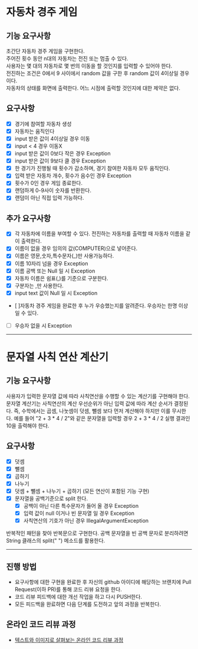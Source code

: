 # 자동차 경주 게임

## 기능 요구사항 
초간단 자동차 경주 게임을 구현한다.        
주어진 횟수 동안 n대의 자동차는 전진 또는 멈출 수 있다.       
사용자는 몇 대의 자동차로 몇 번의 이동을 할 것인지를 입력할 수 있어야 한다.        
전진하는 조건은 0에서 9 사이에서 random 값을 구한 후 random 값이 4이상일 경우이다.     
자동차의 상태를 화면에 출력한다. 어느 시점에 출력할 것인지에 대한 제약은 없다.       

## 요구사항
- [x] 경기에 참여할 자동차 생성
- [x] 자동차는 움직인다
- [x] input 받은 값이 4이상일 경우 이동
- [x] input < 4 경우 이동X 
- [x] input 받은 값이 0보다 작은 경우 Exception
- [x] input 받은 값이 9보다 클 경우 Exception
- [x] 한 경기가 진행될 때 횟수가 감소하며, 경기 참여한 자동차 모두 움직인다.
- [x] 입력 받은 자동차 개수, 횟수가 음수인 경우 Exception
- [X] 횟수가 0인 경우 게임 종료한다. 
- [x] 랜덤하게 0-9사이 숫자를 반환한다.
- [X] 랜덤이 아닌 직접 입력 가능하다. 
   
## 추가 요구사항
- [x] 각 자동차에 이름을 부여할 수 있다. 전진하는 자동차를 출력할 때 자동차 이름을 같이 출력한다.
 - [x] 이름이 없을 경우 임의의 값(COMPUTER)으로 넣어준다.
 - [x] 이름은 영문,숫자,특수문자(_)만 사용가능하다.
 - [x] 이름 10자리 넘을 경우 Exception
 - [x] 이름 공백 또는 Null 일 시 Exception
- [x] 자동차 이름은 쉼표(,)를 기준으로 구분한다.
 - [x] 구분자는 ,만 사용한다.
 - [x] input text 값이 Null 일 시 Exception
- [ ]자동차 경주 게임을 완료한 후 누가 우승했는지를 알려준다. 우승자는 한명 이상일 수 있다.
 - [ ] 우승자 없을 시 Exception

---
# 문자열 사칙 연산 계산기

## 기능 요구사항 
사용자가 입력한 문자열 값에 따라 사칙연산을 수행할 수 있는 계산기를 구현해야 한다.
문자열 계산기는 사칙연산의 계산 우선순위가 아닌 입력 값에 따라 계산 순서가 결정된다. 즉, 수학에서는 곱셈, 나눗셈이 덧셈, 뺄셈 보다 먼저 계산해야 하지만 이를 무시한다.
예를 들어 "2 + 3 * 4 / 2"와 같은 문자열을 입력할 경우 2 + 3 * 4 / 2 실행 결과인 10을 출력해야 한다.

## 요구사항
- [x] 덧셈
- [x] 뺄셈
- [x] 곱하기
- [x] 나누기
- [x] 덧셈 + 뺄셈 + 나누기 + 곱하기 (모든 연산이 포함된 기능 구현) 
- [x] 문자열을 공백기준으로 split 한다.
  - [x] 공백이 아닌 다른 특수문자가 들어 올 경우 Exception
  - [x] 입력 값이 null 이거나 빈 문자열 일 경우 Exception
  - [x] 사칙연산의 기호가 아닌 경우 IllegalArgumentException
  
반복적인 패턴을 찾아 반복문으로 구현한다.
공백 문자열을 빈 공백 문자로 분리하려면 String 클래스의 split(" ") 메소드를 활용한다.


---
## 진행 방법
* 요구사항에 대한 구현을 완료한 후 자신의 github 아이디에 해당하는 브랜치에 Pull Request(이하 PR)를 통해 코드 리뷰 요청을 한다.
* 코드 리뷰 피드백에 대한 개선 작업을 하고 다시 PUSH한다.
* 모든 피드백을 완료하면 다음 단계를 도전하고 앞의 과정을 반복한다.

## 온라인 코드 리뷰 과정
* [텍스트와 이미지로 살펴보는 온라인 코드 리뷰 과정](https://github.com/next-step/nextstep-docs/tree/master/codereview)
